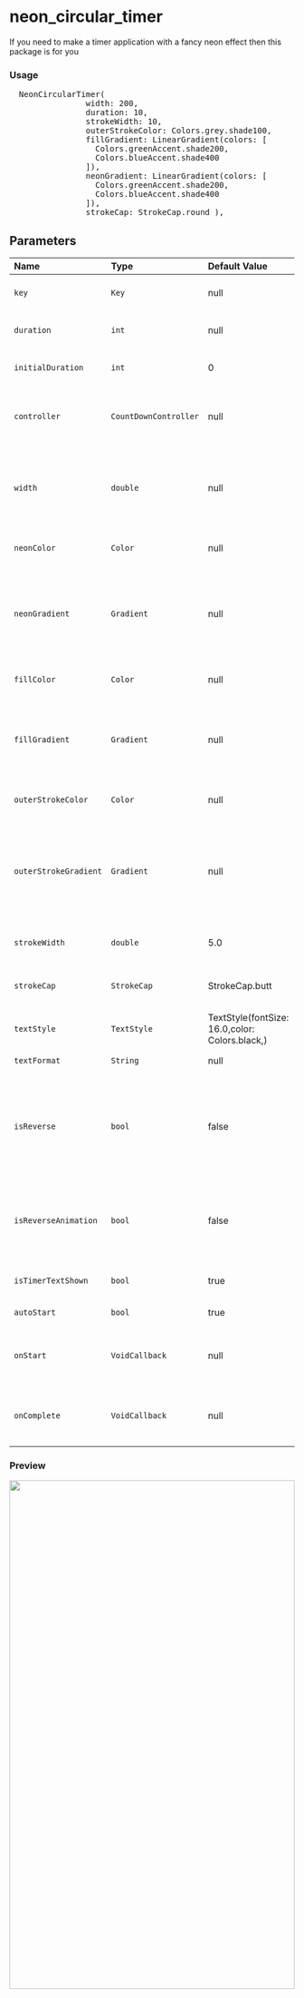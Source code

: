 # neon_circular_timer

If you need to make a timer application with a fancy neon effect then this package is for you




### Usage

<pre>
  NeonCircularTimer(
                width: 200,
                duration: 10,
                strokeWidth: 10,
                outerStrokeColor: Colors.grey.shade100,
                fillGradient: LinearGradient(colors: [
                  Colors.greenAccent.shade200,
                  Colors.blueAccent.shade400
                ]),
                neonGradient: LinearGradient(colors: [
                  Colors.greenAccent.shade200,
                  Colors.blueAccent.shade400
                ]),
                strokeCap: StrokeCap.round ),
</pre>

## Parameters
|Name|Type|Default Value|Description
|:-------------|:----------|:--------|:------------|
|`key`|`Key`|null|*Key for Countdown Timer.*|
|`duration`|`int`|null|*Countdown duration in Seconds.*|
|`initialDuration`|`int`|0|*Countdown initial elapsed Duration in Seconds.*|
|`controller`|`CountDownController`|null|*Controls (i.e Start, Pause, Resume, Restart) the Countdown Timer.*|
|`width`|`double`|null|*Width of the rectangle that surrounds the circle ( Diameter of the Countdown Timer).*|
|`neonColor`|`Color`|null|*neon Color for Countdown Widget.*|
|`neonGradient`|`Gradient`|null|*neon Gradient for Countdown Widget. Note that ringColor will not be effective if gradient is provided.*|
|`fillColor`|`Color`|null|*Filling Color for Countdown Widget.*|
|`fillGradient`|`Gradient`|null|*Filling Gradient for Countdown Widget. Note that fillColor will not be effective if gradient is provided.*|
|`outerStrokeColor`|`Color`|null|*border Color for Countdown Widget.*|
|`outerStrokeGradient`|`Gradient`|null|*border Gradient for Countdown Widget. Note that backgroundColor will not be effective if gradient is provided.*|
|`strokeWidth`|`double`|5.0|*Border Thickness of the Countdown Ring.*|
|`strokeCap`|`StrokeCap`|StrokeCap.butt|*Begin and end contours with a flat edge and no extension.*|
|`textStyle`|`TextStyle`|TextStyle(fontSize: 16.0,color: Colors.black,)|*Text Style for Countdown Text.*|
|`textFormat`|`String`|null|*Format for the Countdown Text.*|
|`isReverse`|`bool`|false|*Handles Countdown Timer (true for Reverse Countdown (max to 0), false for Forward Countdown (0 to max)).*|
|`isReverseAnimation`|`bool`|false|*Handles Animation Direction (true for Reverse Animation, false for Forward Animation).*|
|`isTimerTextShown`|`bool`|true|*Handles visibility of the Countdown Text.*|
|`autoStart`|`bool`|true|*Handles the timer start.*|
|`onStart`|`VoidCallback`|null|*This Callback will execute when the Countdown Starts.*|
|`onComplete`|`VoidCallback`|null|*This Callback will execute when the Countdown Ends.*|

### Preview

<div style="width:100%;height:0;padding-bottom:178%;position:relative;"><img src="https://giphy.com/embed/MqRrJ8g2wjq15vaVil" width="100%" height="100%" style="position:absolute" frameBorder="0" class="giphy-embed" allowFullScreen/></div>


